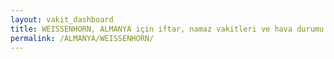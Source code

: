 ```yaml
---
layout: vakit_dashboard
title: WEISSENHORN, ALMANYA için iftar, namaz vakitleri ve hava durumu - ilçe/eyalet seç
permalink: /ALMANYA/WEISSENHORN/
---
```


<script type="text/javascript">
  var GLOBAL_COUNTRY = 'ALMANYA';
  var GLOBAL_CITY = 'WEISSENHORN';
  var GLOBAL_STATE = '';
  var lat = 72;
  var lon = 21;
</script>
